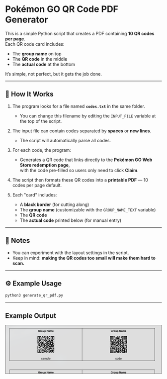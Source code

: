 # Pokémon GO QR Code PDF Generator

This is a simple Python script that creates a PDF containing **10 QR codes per page**.  
Each QR code card includes:
- The **group name** on top  
- The **QR code** in the middle  
- The **actual code** at the bottom  

It’s simple, not perfect, but it gets the job done.

---

## 🧩 How It Works

1. The program looks for a file named **`codes.txt`** in the same folder.  
   - You can change this filename by editing the `INPUT_FILE` variable at the top of the script.

2. The input file can contain codes separated by **spaces** or **new lines**.  
   - The script will automatically parse all codes.

3. For each code, the program:
   - Generates a QR code that links directly to the **Pokémon GO Web Store redemption page**,  
     with the code pre-filled so users only need to click **Claim**.

4. The script then formats these QR codes into a **printable PDF** — 10 codes per page default.

5. Each "card" includes:
   - A **black border** (for cutting along)
   - The **group name** (customizable with the `GROUP_NAME_TEXT` variable)
   - The **QR code**
   - The **actual code** printed below (for manual entry)

---

## 📝 Notes

- You can experiment with the layout settings in the script.  
- Keep in mind: **making the QR codes too small will make them hard to scan.**

---

## ⚙️ Example Usage

```bash
python3 generate_qr_pdf.py
```

---

## Example Output
![Example Output](example_output.png)